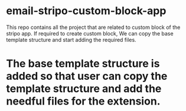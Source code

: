 # email-stripo-custom-block-app
This repo contains all the project that are related to custom block of the stripo app.
If required to create custom block, We can copy the base template structure and start adding the required files.

# The base template structure is added so that user can copy the template structure and add the needful files for the extension.
